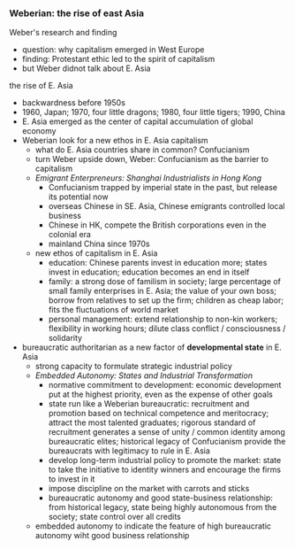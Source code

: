 ### Weberian: the rise of east Asia

Weber's research and finding
- question: why capitalism emerged in West Europe
- finding: Protestant ethic led to the spirit of capitalism
- but Weber didnot talk about E. Asia

the rise of E. Asia
- backwardness before 1950s
- 1960, Japan; 1970, four little dragons; 1980, four little tigers; 1990, China
- E. Asia emerged as the center of capital accumulation of global economy
- Weberian look for a new ethos in E. Asia capitalism
    - what do E. Asia countries share in common? Confucianism
    - turn Weber upside down, Weber: Confucianism as the barrier to capitalism
    - *Emigrant Enterpreneurs: Shanghai Industrialists in Hong Kong*
        - Confucianism trapped by imperial state in the past, but release its potential now
        - overseas Chinese in SE. Asia, Chinese emigrants controlled local business
        - Chinese in HK, compete the British corporations even in the colonial era
        - mainland China since 1970s
    - new ethos of capitalism in E. Asia
        - education: Chinese parents invest in education more; states invest in education; education becomes an end in itself
        - family: a strong dose of familism in society; large percentage of small family enterprises in E. Asia; the value of your own boss; borrow from relatives to set up the firm; children as cheap labor; fits the fluctuations of world market
        - personal management: extend relationship to non-kin workers; flexibility in working hours; dilute class conflict / consciousness / solidarity
- bureaucratic authoritarian as a new factor of **developmental state** in E. Asia
    - strong capacity to formulate strategic industrial policy
    - *Embedded Autonomy: States and Industrial Transformation*
        - normative commitment to development: economic development put at the highest priority, even as the expense of other goals
        - state run like a Weberian bureaucratic: recruitment and promotion based on technical competence and meritocracy; attract the most talented graduates; rigorous standard of recruitment generates a sense of unity / common identity among bureaucratic elites; historical legacy of Confucianism provide the bureaucrats with legitimacy to rule in E. Asia
        - develop long-term industrial policy to promote the market: state to take the initiative to identity winners and encourage the firms to invest in it
        - impose discipline on the market with carrots and sticks
        - bureaucratic autonomy and good state-business relationship: from historical legacy, state being highly autonomous from the society; state control over all credits
    - embedded autonomy to indicate the feature of high bureaucratic autonomy wiht good business relationship
